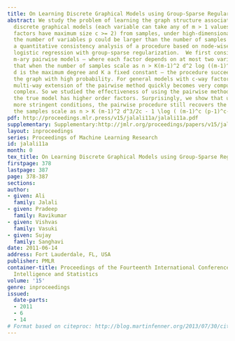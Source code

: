 ```yaml
---
title: On Learning Discrete Graphical Models using Group-Sparse Regularization
abstract: We study the problem of learning the graph structure associated with a general
  discrete graphical models (each variable can take any of m > 1 values, the clique
  factors have maximum size c >= 2) from samples, under high-dimensional scaling where
  the number of variables p could be larger than the number of samples n. We provide
  a quantitative consistency analysis of a procedure based on node-wise multi-class
  logistic regression with group-sparse regularization.  We first consider general
  m-ary pairwise models – where each factor depends on at most two variables. We show
  that when the number of samples scale as n > K(m-1)^2 d^2 log ((m-1)^2(p-1)) – where
  d is the maximum degree and K a fixed constant – the procedure succeeds in recovering
  the graph with high probability. For general models with c-way factors, the natural
  multi-way extension of the pairwise method quickly becomes very computationally
  complex. So we studied the effectiveness of using the pairwise method even while
  the true model has higher order factors. Surprisingly, we show that under slightly
  more stringent conditions, the pairwise procedure still recovers the graph structure,  when
  the samples scale as n > K (m-1)^2 d^3/2c - 1 \log ( (m-1)^c (p-1)^c-1 ). [pdf][supplementary]
pdf: http://proceedings.mlr.press/v15/jalali11a/jalali11a.pdf
supplementary: Supplementary:http://jmlr.org/proceedings/papers/v15/jalali11a/jalali11aSupple.pdf
layout: inproceedings
series: Proceedings of Machine Learning Research
id: jalali11a
month: 0
tex_title: On Learning Discrete Graphical Models using Group-Sparse Regularization
firstpage: 378
lastpage: 387
page: 378-387
sections: 
author:
- given: Ali
  family: Jalali
- given: Pradeep
  family: Ravikumar
- given: Vishvas
  family: Vasuki
- given: Sujay
  family: Sanghavi
date: 2011-06-14
address: Fort Lauderdale, FL, USA
publisher: PMLR
container-title: Proceedings of the Fourteenth International Conference on Artificial
  Intelligence and Statistics
volume: '15'
genre: inproceedings
issued:
  date-parts:
  - 2011
  - 6
  - 14
# Format based on citeproc: http://blog.martinfenner.org/2013/07/30/citeproc-yaml-for-bibliographies/
---
```

